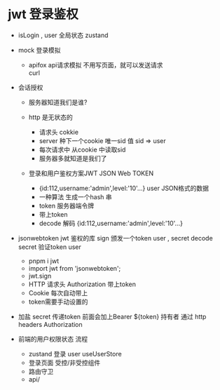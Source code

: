 # jwt 登录鉴权
- isLogin , user 全局状态 zustand
- mock 登录模拟
    - apifox api请求模拟
    不用写页面，就可以发送请求  
    curl

- 会话授权
    - 服务器知道我们是谁?
    - http 是无状态的
        - 请求头 cokkie
        - server 种下一个cookie 唯一sid 值 sid => user
        - 每次请求中 从cookie 中读取sid
        - 服务器多就知道是我们了

    - 登录和用户鉴权方案JWT JSON Web TOKEN
        - {id:112,username:'admin',level:'10'...}  user JSON格式的数据
        - 一种算法 生成一个hash 串
        - token 服务器端令牌
        - 带上token 
        - decode 解码 
            {id:112,username:'admin',level:'10'...}
- jsonwebtoken
    jwt 鉴权的库
    sign 颁发一个token user , secret 
    decode secret 验证token  user
    - pnpm i jwt
    - import jwt from 'jsonwebtoken';
    - jwt.sign 
    - HTTP 请求头 Authorization 带上token
    - Cookie 每次自动带上
    - token需要手动设置的 

- 加盐
    secret
    传递token 前面会加上Bearer ${token} 持有者
    通过 http headers Authorization 

- 前端的用户权限状态 流程
    - zustand
        登录 user useUserStore
    - 登录页面
        受控/非受控组件
    - 路由守卫
    - api/